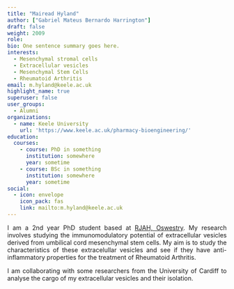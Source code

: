 ```yaml
---
title: "Mairead Hyland"
author: ["Gabriel Mateus Bernardo Harrington"]
draft: false
weight: 2009
role: 
bio: One sentence summary goes here.
interests:
  - Mesenchymal stromal cells
  - Extracellular vesicles
  - Mesenchymal Stem Cells
  - Rheumatoid Arthritis
email: m.hyland@keele.ac.uk
highlight_name: true
superuser: false
user_groups:
  - Alumni
organizations:
  - name: Keele University
    url: 'https://www.keele.ac.uk/pharmacy-bioengineering/'
education:
  courses:
    - course: PhD in something
      institution: somewhere
      year: sometime
    - course: BSc in something
      institution: somewhere
      year: sometime
social:
  - icon: envelope
    icon_pack: fas
    link: mailto:m.hyland@keele.ac.uk
---
```

<style>
body {
text-align: justify}
</style>

I am a 2nd year PhD student based at [RJAH, Oswestry](https://www.rjah.nhs.uk/).
My research involves studying the immunomodulatory potential of extracellular vesicles derived from umbilical cord mesenchymal stem cells.
My aim is to study the characteristics of these extracelullar vesicles and see if they have anti-inflammatory properties for the treatment of Rheumatoid Arthritis.

I am collaborating with some researchers from the University of Cardiff to analyse the cargo of my extracellular vesicles and their isolation.
